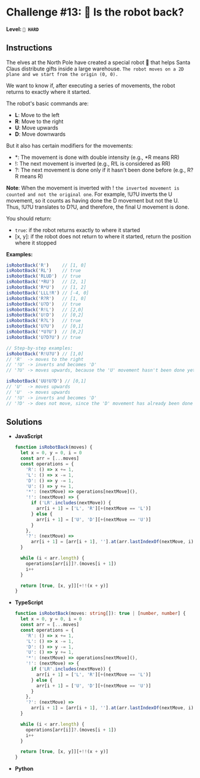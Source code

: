 # Challenge #13: 🤖 Is the robot back?

#### Level: `🔴 HARD`

## Instructions

The elves at the North Pole have created a special robot 🤖 that helps Santa Claus distribute gifts inside a large warehouse. `The robot moves on a 2D plane and we start from the origin (0, 0).`

We want to know if, after executing a series of movements, the robot returns to exactly where it started.

The robot's basic commands are:

- **L**: Move to the left
- **R**: Move to the right
- **U**: Move upwards
- **D**: Move downwards

But it also has certain modifiers for the movements:

- *: The movement is done with double intensity (e.g., *R means RR)
- !: The next movement is inverted (e.g., R!L is considered as RR)
- ?: The next movement is done only if it hasn't been done before (e.g., R?R means R)

**Note**: When the movement is inverted with ! `the inverted movement is counted and not the original one`. For example, !U?U inverts the U movement, so it counts as having done the D movement but not the U. Thus, !U?U translates to D?U, and therefore, the final U movement is done.

You should return:

- `true`: if the robot returns exactly to where it started
- [x, y]: if the robot does not return to where it started, return the position where it stopped

**Examples:**

```js
isRobotBack('R')     // [1, 0]
isRobotBack('RL')    // true
isRobotBack('RLUD')  // true
isRobotBack('*RU')   // [2, 1]
isRobotBack('R*U')   // [1, 2]
isRobotBack('LLL!R') // [-4, 0]
isRobotBack('R?R')   // [1, 0]
isRobotBack('U?D')   // true
isRobotBack('R!L')   // [2,0]
isRobotBack('U!D')   // [0,2]
isRobotBack('R?L')   // true
isRobotBack('U?U')   // [0,1]
isRobotBack('*U?U')  // [0,2]
isRobotBack('U?D?U') // true

// Step-by-step examples:
isRobotBack('R!U?U') // [1,0]
// 'R'  -> moves to the right 
// '!U' -> inverts and becomes 'D'
// '?U' -> moves upwards, because the 'U' movement hasn't been done yet

isRobotBack('UU!U?D') // [0,1]
// 'U'  -> moves upwards
// 'U'  -> moves upwards
// '!U' -> inverts and becomes 'D'
// '?D' -> does not move, since the 'D' movement has already been done
```

## Solutions

- **JavaScript**

  ```js
  function isRobotBack(moves) {
    let x = 0, y = 0, i = 0
    const arr = [...moves]
    const operations = {
      'R': () => x += 1,
      'L': () => x -= 1,
      'D': () => y -= 1,
      'U': () => y += 1,
      '*': (nextMove) => operations[nextMove](),
      '!': (nextMove) => {
        if ('LR'.includes(nextMove)) {
          arr[i + 1] = ['L', 'R'][+(nextMove == 'L')]
        } else {
          arr[i + 1] = ['U', 'D'][+(nextMove == 'U')]
        }
      },
      '?': (nextMove) => 
        arr[i + 1] = [arr[i + 1], ''].at(arr.lastIndexOf(nextMove, i) > -1),
    }

    while (i < arr.length) {
      operations[arr[i]]?.(moves[i + 1])
      i++
    }

    return [true, [x, y]][+!!(x + y)]
  }
  ```

- **TypeScript**

  ```ts
  function isRobotBack(moves: string[]): true | [number, number] {
    let x = 0, y = 0, i = 0
    const arr = [...moves]
    const operations = {
      'R': () => x += 1,
      'L': () => x -= 1,
      'D': () => y -= 1,
      'U': () => y += 1,
      '*': (nextMove) => operations[nextMove](),
      '!': (nextMove) => {
        if ('LR'.includes(nextMove)) {
          arr[i + 1] = ['L', 'R'][+(nextMove == 'L')]
        } else {
          arr[i + 1] = ['U', 'D'][+(nextMove == 'U')]
        }
      },
      '?': (nextMove) => 
        arr[i + 1] = [arr[i + 1], ''].at(arr.lastIndexOf(nextMove, i) > -1),
    }

    while (i < arr.length) {
      operations[arr[i]]?.(moves[i + 1])
      i++
    }

    return [true, [x, y]][+!!(x + y)]
  }
  ```

- **Python**

  ```py
  ```
